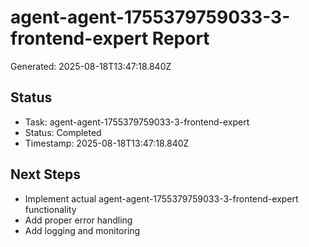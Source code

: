 # agent-agent-1755379759033-3-frontend-expert Report

Generated: 2025-08-18T13:47:18.840Z

## Status
- Task: agent-agent-1755379759033-3-frontend-expert
- Status: Completed
- Timestamp: 2025-08-18T13:47:18.840Z

## Next Steps
- Implement actual agent-agent-1755379759033-3-frontend-expert functionality
- Add proper error handling
- Add logging and monitoring
